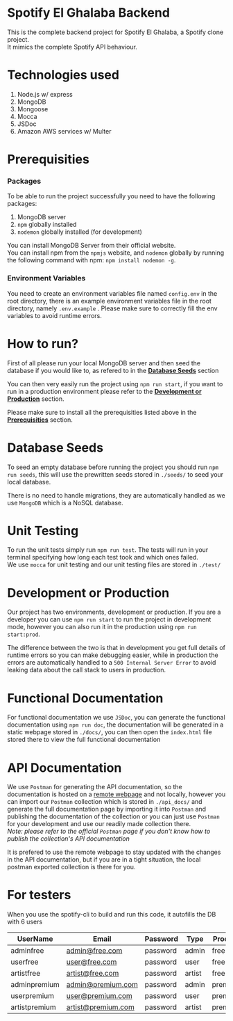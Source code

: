# Spotify El Ghalaba Backend

This is the complete backend project for Spotify El Ghalaba, a Spotify clone project.\
It mimics the complete Spotify API behaviour.

# Technologies used

1. Node.js w/ express
2. MongoDB
3. Mongoose
4. Mocca
5. JSDoc
6. Amazon AWS services w/ Multer

# Prerequisities

### Packages

To be able to run the project successfully you need to have the following packages:

1. MongoDB server
2. `npm` globally installed
3. `nodemon` globally installed (for development)

You can install MongoDB Server from their official website.\
You can install npm from the `npmjs` website, and `nodemon` globally by running the following command with npm: `npm install nodemon -g`.

### Environment Variables

You need to create an environment variables file named `config.env` in the root directory, there is an example environment variables file in the root directory, namely `.env.example` . Please make sure to correctly fill the env variables to avoid runtime errors.

# How to run?

First of all please run your local MongoDB server and then seed the database if you would like to, as refered to in the [**Database Seeds**](#database-seeds) section

You can then very easily run the project using `npm run start`, if you want to run in a production environment please refer to the [**Development or Production**](#Development-or-Production) section.

Please make sure to install all the prerequisities listed above in the [**Prerequisities**](#prerequisities) section.

# Database Seeds

To seed an empty database before running the project you should run `npm run seeds`, this will use the prewritten seeds stored in `./seeds/` to seed your local database.

There is no need to handle migrations, they are automatically handled as we use `MongoDB` which is a NoSQL database.

# Unit Testing

To run the unit tests simply run `npm run test`. The tests will run in your terminal specifying how long each test took and which ones failed.\
We use `mocca` for unit testing and our unit testing files are stored in `./test/`

# Development or Production

Our project has two environments, development or production.
If you are a developer you can use `npm run start` to run the project in development mode, however you can also run it in the production using `npm run start:prod`.

The difference between the two is that in development you get full details of runtime errors so you can make debugging easier, while in production the errors are automatically handled to a `500 Internal Server Error` to avoid leaking data about the call stack to users in production.

# Functional Documentation

For functional documentation we use `JSDoc`, you can generate the functional documentation using `npm run doc`, the documentation will be generated in a static webpage stored in `./docs/`, you can then open the `index.html` file stored there to view the full functional documentation

# API Documentation

We use `Postman` for generating the API documentation, so the documentation is hosted on a [remote webpage](https://documenter.getpostman.com/view/10979846/SzYdRvf2?version=latest) and not locally, however you can import our `Postman` collection which is stored in `./api_docs/` and generate the full documentation page by importing it into `Postman` and publishing the documentation of the collection or you can just use `Postman` for your development and use our readily made collection there.\
_Note: please refer to the official `Postman` page if you don't know how to publish the collection's API documentation_

It is prefered to use the remote webpage to stay updated with the changes in the API documentation, but if you are in a tight situation, the local postman exported collection is there for you.

# For testers

When you use the spotify-cli to build and run this code, it autofills the DB with 6 users

| UserName      | Email              | Password | Type   | Product |
| ------------- | ------------------ | -------- | ------ | ------- |
| adminfree     | admin@free.com     | password | admin  | free    |
| userfree      | user@free.com      | password | user   | free    |
| artistfree    | artist@free.com    | password | artist | free    |
| adminpremium  | admin@premium.com  | password | admin  | premium |
| userpremium   | user@premium.com   | password | user   | premium |
| artistpremium | artist@premium.com | password | artist | premium |
